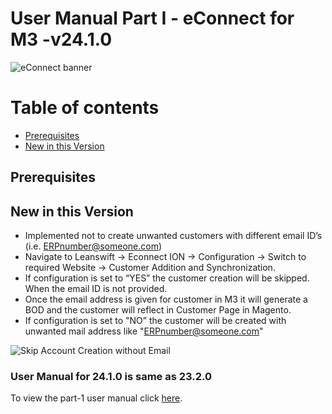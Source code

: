 # **User Manual Part I - eConnect for M3 -v24.1.0**

![eConnect banner](../../../../images/banner-econnect-m3.jpg)

# Table of contents

  - [Prerequisites](#prerequisites)
  - [New in this Version](#new-in-this-version)

## **Prerequisites**


## **New in this Version**

- Implemented not to create unwanted customers with different email ID’s (i.e. [ERPnumber@someone.com](mailto:ERPnumber@someone.com))
- Navigate to Leanswift -> Econnect ION -> Configuration -> Switch to required Website -> Customer Addition and Synchronization. 
- If configuration is set to “YES” the customer creation will be skipped. When the email ID is not provided.
- Once the email address is given for customer in M3 it will generate a BOD and the customer will reflect in Customer Page in Magento.
- If configuration is set to "NO” the customer will be created with unwanted mail address like "[ERPnumber@someone.com](mailto:ERPnumber@someone.com)"


![Skip Account Creation without Email](../../../../images/econnect-user-manual-ion-part1/skip-account-creation-without-email.png)


### User Manual for 24.1.0 is same as 23.2.0

To view the part-1 user manual click [here](https://github.com/leanswift/leanswift.github.io/blob/master/ecommerce/pages/econnect-m3/23.2.0/usermanual-econnect-m3-part-1.md).

